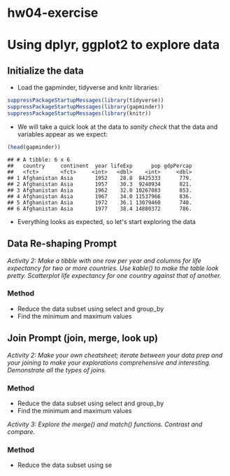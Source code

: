 hw04-exercise
================

Using dplyr, ggplot2 to explore data
====================================

Initialize the data
-------------------

-   Load the gapminder, tidyverse and knitr libraries:

``` r
suppressPackageStartupMessages(library(tidyverse))
suppressPackageStartupMessages(library(gapminder))
suppressPackageStartupMessages(library(knitr))
```

-   We will take a quick look at the data to *sanity check* that the data and variables appear as we expect:

``` r
(head(gapminder))
```

    ## # A tibble: 6 x 6
    ##   country     continent  year lifeExp      pop gdpPercap
    ##   <fct>       <fct>     <int>   <dbl>    <int>     <dbl>
    ## 1 Afghanistan Asia       1952    28.8  8425333      779.
    ## 2 Afghanistan Asia       1957    30.3  9240934      821.
    ## 3 Afghanistan Asia       1962    32.0 10267083      853.
    ## 4 Afghanistan Asia       1967    34.0 11537966      836.
    ## 5 Afghanistan Asia       1972    36.1 13079460      740.
    ## 6 Afghanistan Asia       1977    38.4 14880372      786.

-   Everything looks as expected, so let's start exploring the data

Data Re-shaping Prompt
----------------------

*Activity 2: Make a tibble with one row per year and columns for life expectancy for two or more countries. Use kable() to make the table look pretty. Scatterplot life expectancy for one country against that of another.*

### Method

-   Reduce the data subset using select and group\_by
-   Find the minimum and maximum values

Join Prompt (join, merge, look up)
----------------------------------

*Activity 2: Make your own cheatsheet; iterate between your data prep and your joining to make your explorations comprehensive and interesting. Demonstrate all the types of joins.*

### Method

-   Reduce the data subset using select and group\_by
-   Find the minimum and maximum values

*Activity 3: Explore the merge() and match() functions. Contrast and compare.*

### Method

-   Reduce the data subset using se
